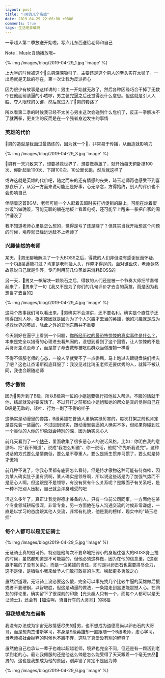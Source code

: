```yaml
---
layout: post
title: "🥚男的几个高能"
date: 2019-04-29 22:06:06 +0800
comments: true
tags: 生活绝非编码
---
```


一拳超人第二季放送开始啦，写点儿东西送给老师和自己

Note：Music自动播放哦~

<!-- more -->

{% img /images/blog/2019-04-29_1.jpg 'image' %}

上大学的时候被这个🥚头男深深吸引了，主要还是这个男人的拳头实在太猛了，一出场就是无敌的存在，第一次让我为反派担心

因为很少有故事是这样讲的：男主一开始就无敌了，然后各种因缘巧合干掉了无数个在他面前装逼的小喽啰，男主装完逼之后还觉得没什么意思。但这就是引人入胜、夺人眼球的关键，然后就进入了🥚男的套路了

所以看第二季的时候我已经不太关心男主这次会碰到什么危机了，反正一拳解决不了就两拳，更关注的反而是在一个强者身边发生的事情

### 英雄的代价

🥚男的造型是我画过最熟练的，因为就一个🥚，非常易于传播，从而造就影响力

{% img /images/blog/2019-04-29_3.jpg 'image' %}

🥚男有一天兴致来了，想要拯救世界了，想要做英雄了，就开始每天俯卧撑100次、仰卧起坐100次、下蹲100次、10公里长跑，然后就这样了

或许这就是英雄的代价吧，随之而来的还有情感的丧失，琦玉老师再也感受不到喜怒哀乐了，从另一方面来说可能还是好事，心无杂念，方得始终，别人的评价也不会影响自己

伴随着这首BGM，老师可能一个人赶着去超时买打折促销的路上，可能在炒着蛋炒饭当做晚饭，可能无聊的躺在地板上看着电视，还可能早上醒来一拳把自家的闹钟锤没了

我不知道老师心里是怎么想的，觉得是亏了还是赚了？但其实当我开始想这个问题的时候，境界就已经远远赶不上老师了

### 兴趣使然的老师
某天，🥚男无聊地解决了一个大BOSS之后，得救的人们非但没有感谢反而怀疑，一个C级菜逼能打过？肯定是老师捡人头，作弊才得逞的。面对键盘侠，老师竟然故意说自己就是作弊，专门利用前几位英雄来消耗BOSS的

另一天，🥚男又一拳解决一颗陨石之后，得救的人们还是被一个节奏大师把节奏带起来了，🥚男来了一句【我又不是为了你们的几句评价才去当的英雄，而是因为我想当才去当的】

{% img /images/blog/2019-04-29_4.jpg 'image' %}

这两个故事我们可以看出来，🥚男确实不会演讲，还不要名利，确实是个直性子还懒得跟别人吵，根本原因就是因为为了个人兴趣才去当的英雄，他的兴趣就是成为拯救世界的英雄，除此之外的其他东西并不重要

今天刚好在逼乎上看到一个问题，[你所经历过的最恐怖惊悚的真实事件是什么？](https://www.zhihu.com/question/21490596/answer/182104824)，本来是完全以猎奇的心理进去看热闹的，没想到看到了这个回答，让人惊悚的不是兵哥哥差点没命了，而是拼了命去救却被吃瓜群众当做废物一样看

不得不佩服老师的心态，一般人早就受不了一点委屈，马上跑过去跟键盘侠们喷去了吧？这也让杰诺斯彻底拜服了：我没见过比琦玉老师还要优秀的人，就算不被认同，我也会跟随老师

### 恃才傲物
因为🥚男升到了B级，所以B级第一位的小姐姐要强行把他拉入帮派，不服的话就干他，结局就没必要废话了。不过开打之前那位小姐姐和她的帮众是真的觉得自己在B级是无敌的，谈吐、行为一副了不得的样子

这确实是动漫里的套路，B级英雄在普通人里确实挺厉害的，每次打架之前也肯定是要先装一装逼的。不过回到现实，跟动漫里装逼的人确实不多，但如果你碰到过一个类似的人你的印象就会特别的深，因为确实恶心人

前几天看到了一个[帖子](http://www.guanggoo.com/t/42620)，里面收集了很多恶心人的说话风格，比如：你明白我的意思吗、把"我不知道"，说成"我怎么知道"、你一说话，他就"你先听我说完"。这种说话的方式要么是情商低，要么是不尊重人，要么是娇生惯养习惯了，要么就是恃才傲物

前几种不说了，你我心里都有底要怎么看待，但是恃才傲物这种可能有待商榷，因为某人确实肚子里有货啊，某人确实是领导啊，所以说这些话是为了加强气势而不是恶心人啊。但这跟是不是领导，有没有货有什么关系呢？是跟面子有关系吧，是一种不把别人压制，自己就会浑身难受的吧

活这么多年了，真正让我觉得德才兼备的人，只有一位前公司同事，一方面他在某个专业领域耕耘很深，非常专业，另一方面他在与人沟通交流的时候非常谦虚，一直是以学习的态度跟其他人交流，非常有礼貌，他是我的榜样，现实中的"琦玉老师"

### 每个人都可以是无证骑士
{% img /images/blog/2019-04-29_5.jpg 'image' %}

无证骑士真的很可怜，特别是他每次不要命地把弱小的身躯往强大的BOSS身上撞的时候，虽然都知道是不可能赢的，但他必须这样做，因为在他的信念里，【这跟赢不赢的了没有关系】，而是一位英雄的责任，即时是以卵击石也需要拼尽全力，这不是傻，是牺牲小我来给予人们敢打敢拼的斗志，唤起更多勇敢之心

虽然讲道理，无证骑士没必要这么傻，完全可以事先找几个比较牛逼的英雄做后援或者不要硬钢，以智取胜，但这是动漫的做法，一条路走到黑更能震撼人心。在网友的评论里，确实留下了很深刻的印象【光头超人只有一个，而每个人都可以是无证骑士】，还会有【加油啊，骑自行车的大哥哥】的祝福

### 但我想成为杰诺斯
我没有办法成为宇宙无敌情感尽失的🥚男，也不想成为道德高尚以卵击石的大哥哥，而是想向杰诺斯学习，本身是S级英雄却一直跟随一个B级老师，虚心学习，当老师被社会抛弃的时候也不离不弃，这除了真爱没有别的解释了

虽然他自己也承认一辈子也难以超越老师，境界也完全不同，但还是有一颗活到老学到老的心。最让我佩服的还是他这么帅是怎么能受得了天天跟着一个毫无衣品🥚男的，这也是我想成为他的原因，别弄错了肯定不是因为帅

{% img /images/blog/2019-04-29_6.jpg 'image' %}
